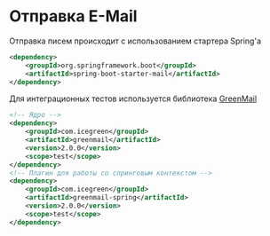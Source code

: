 # Отправка E-Mail

Отправка писем происходит с использованием стартера Spring'а

```xml
<dependency>
    <groupId>org.springframework.boot</groupId>
    <artifactId>spring-boot-starter-mail</artifactId>
</dependency>
```

Для интеграционных тестов используется библиотека [GreenMail](https://greenmail-mail-test.github.io/greenmail/)

```xml
<!-- Ядро -->
<dependency>
    <groupId>com.icegreen</groupId>
    <artifactId>greenmail</artifactId>
    <version>2.0.0</version>
    <scope>test</scope>
</dependency>
<!-- Плагин для работы со спринговым контекстом -->
<dependency>
    <groupId>com.icegreen</groupId>
    <artifactId>greenmail-spring</artifactId>
    <version>2.0.0</version>
    <scope>test</scope>
</dependency>
```
